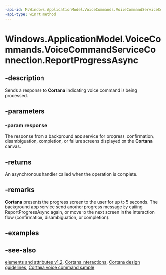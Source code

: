 ```yaml
---
-api-id: M:Windows.ApplicationModel.VoiceCommands.VoiceCommandServiceConnection.ReportProgressAsync(Windows.ApplicationModel.VoiceCommands.VoiceCommandResponse)
-api-type: winrt method
---
```


<!-- Method syntax
public Windows.Foundation.IAsyncAction ReportProgressAsync(Windows.ApplicationModel.VoiceCommands.VoiceCommandResponse response)
-->

# Windows.ApplicationModel.VoiceCommands.VoiceCommandServiceConnection.ReportProgressAsync

## -description
Sends a response to **Cortana** indicating voice command is being processed.

## -parameters
### -param response
The response from a background app service for progress, confirmation, disambiguation, completion, or failure screens displayed on the **Cortana** canvas.

## -returns
An asynchronous handler called when the operation is complete.

## -remarks
**Cortana** presents the progress screen to the user for up to 5 seconds. The background app service send another progress message by calling ReportProgressAsync again, or move to the next screen in the interaction flow (confirmation, disambiguation, or completion).

## -examples

## -see-also
[ elements and attributes v1.2](/uwp/schemas/voicecommands/voice-command-elements-and-attributes-1-2), [Cortana interactions](/windows/apps/design/input/cortana-interactions), [Cortana design guidelines](/windows/apps/design/input/cortana-design-guidelines), [Cortana voice command sample](https://github.com/Microsoft/Windows-universal-samples/tree/master/Samples/CortanaVoiceCommand)
